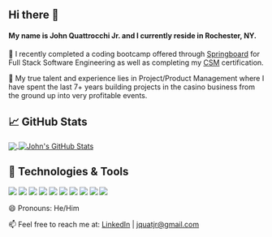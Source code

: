 
## Hi there 👋

#### My name is John Quattrocchi Jr. and I currently reside in Rochester, NY.


🔭 I recently completed a coding bootcamp offered through [Springboard](https://www.springboard.com) for Full Stack Software Engineering as well as completing my [CSM](https://bcert.me/bc/html/show-badge.html?b=clojipcb) certification.

🌱 My true talent and experience lies in Project/Product Management where I have spent the last 7+ years building projects in the casino business from the ground up into very profitable events.

## &#x1f4c8; GitHub Stats

<a href="https://github.com/jquatjr/jquatjr">
<img align="center" src="https://github-readme-stats.vercel.app/api/top-langs/?username=jquatjr&theme=radical" />
</a>
<a href="https://github.com/jquatjr/jquatjr">
  <img align="center" src="https://github-readme-stats.vercel.app/api?username=jquatjr&show_icons=true&line_height=27&count_private=true&title_color=ffffff&text_color=c9cacc&icon_color=2bbc8a&bg_color=1d1f21" alt="John's GitHub Stats" />
</a>

## 🔧 Technologies & Tools
![](https://img.shields.io/badge/OS-Linux-informational?style=flat&logo=linux&logoColor=white&color=2bbc8a)
![](https://img.shields.io/badge/Editor-VSCode-informational?style=flat&logo=vscode=white&color=2bbc8a)
![](https://img.shields.io/badge/Code-Python-informational?style=flat&logo=python&logoColor=white&color=2bbc8a)
![](https://img.shields.io/badge/Code-JavaScript-informational?style=flat&logo=javascript&logoColor=white&color=2bbc8a)
![](https://img.shields.io/badge/Code-Node-informational?style=flat&logo=node&logoColor=white&color=2bbc8a)
![](https://img.shields.io/badge/Code-Express-informational?style=flat&logo=express&logoColor=white&color=2bbc8a)
![](https://img.shields.io/badge/Code-React-informational?style=flat&logo=react.js&logoColor=white&color=2bbc8a)
![](https://img.shields.io/badge/Shell-Bash-informational?style=flat&logo=gnu-bash&logoColor=white&color=2bbc8a)
![](https://img.shields.io/badge/Tools-PostgreSQL-informational?style=flat&logo=postgresql&logoColor=white&color=2bbc8a)
![](https://img.shields.io/badge/Tools-Docker-informational?style=flat&logo=docker&logoColor=white&color=2bbc8a)

😄 Pronouns: He/Him

📫 Feel free to reach me at: [LinkedIn](https://www.linkedin.com/in/jquatjr/) | <jquatjr@gmail.com> 
